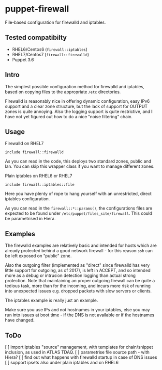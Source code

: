 # puppet-firewall
File-based configuration for firewalld and iptables.

## Tested compatibilty
 * RHEL6/Centos6 (`firewall::iptables`)
 * RHEL7/Centos7 (`firewall::firewalld`)
 * Puppet 3.6

## Intro
The simplest possible configuration method for firewalld and iptables, 
based on copying files to the appropriate `/etc` directories.

Firewalld is reasonably nice in offering dynamic configuration, easy IPv6 support
and a clear zone structure, but the lack of support for OUTPUT zones is quite annoying.
Also the logging support is quite restrictive, and I have not yet figured out how to do a nice "noise filtering" chain.

## Usage
Firewalld on RHEL7
```
include firewall::firewalld
```
As you can read in the code, this deploys two standard zones, public and lan. You can skip this wrapper class if you want to manage different zones.

Plain iptables on RHEL6 or RHEL7
```
include firewall::iptables::file
```
Here you have plenty of rope to hang yourself with an unrestricted, direct iptables configuration.

As you can read in the `firewall::*::params()`, the configurations files are expected to be found under `/etc/puppet/files_site/firewall`. This could be parametrised in Hiera.

## Examples
The firewalld examples are relatively basic and intended for hosts which are already protected 
behind a good network firewall - for this reason `ssh` can be left exposed on "public" zone.

Also the outgoing filter (implemented as "direct" since firewalld has very little support for outgoing, as of 2017), is left in ACCEPT, and so intended more as a debug or intrusion detection logging than actual strong protection. Note that maintaining an proper outgoing firewall can be quite a tedious task, more than for the incoming, and incurs more risk of running into unexpected issues e.g. dropped packets with slow servers or clients.

The iptables example is really just an example. 

Make sure you use IPs and not hostnames in your iptables, else you may run into issues at boot time - if the DNS is not available or if the hostnames have changed.

## ToDo
 [ ] import iptables "source" management, with templates for chain/snippet inclusion, as used in ATLAS TDAQ.
 [ ] parametrise file source path - with Hiera?
 [ ] find out what happens with firewalld startup in case of DNS issues
 [ ] support ipsets also under plain iptables and on RHEL6
